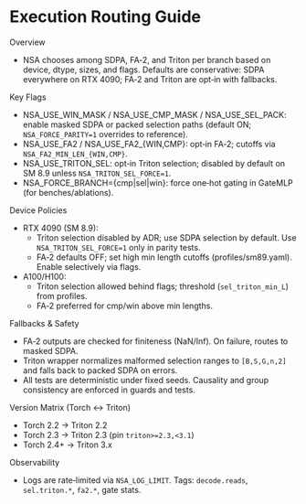# Execution Routing Guide

Overview
- NSA chooses among SDPA, FA‑2, and Triton per branch based on device, dtype, sizes, and flags. Defaults are conservative: SDPA everywhere on RTX 4090; FA‑2 and Triton are opt‑in with fallbacks.

Key Flags
- NSA_USE_WIN_MASK / NSA_USE_CMP_MASK / NSA_USE_SEL_PACK: enable masked SDPA or packed selection paths (default ON; `NSA_FORCE_PARITY=1` overrides to reference).
- NSA_USE_FA2 / NSA_USE_FA2_{WIN,CMP}: opt‑in FA‑2; cutoffs via `NSA_FA2_MIN_LEN_{WIN,CMP}`.
- NSA_USE_TRITON_SEL: opt‑in Triton selection; disabled by default on SM 8.9 unless `NSA_TRITON_SEL_FORCE=1`.
- NSA_FORCE_BRANCH={cmp|sel|win}: force one‑hot gating in GateMLP (for benches/ablations).

Device Policies
- RTX 4090 (SM 8.9):
  - Triton selection disabled by ADR; use SDPA selection by default. Use `NSA_TRITON_SEL_FORCE=1` only in parity tests.
  - FA‑2 defaults OFF; set high min length cutoffs (profiles/sm89.yaml). Enable selectively via flags.
- A100/H100:
  - Triton selection allowed behind flags; threshold (`sel_triton_min_L`) from profiles.
  - FA‑2 preferred for cmp/win above min lengths.

Fallbacks & Safety
- FA‑2 outputs are checked for finiteness (NaN/Inf). On failure, routes to masked SDPA.
- Triton wrapper normalizes malformed selection ranges to `[B,S,G,n,2]` and falls back to packed SDPA on errors.
- All tests are deterministic under fixed seeds. Causality and group consistency are enforced in guards and tests.

Version Matrix (Torch ↔ Triton)
- Torch 2.2 → Triton 2.2
- Torch 2.3 → Triton 2.3 (pin `triton>=2.3,<3.1`)
- Torch 2.4+ → Triton 3.x

Observability
- Logs are rate‑limited via `NSA_LOG_LIMIT`. Tags: `decode.reads`, `sel.triton.*`, `fa2.*`, gate stats.

